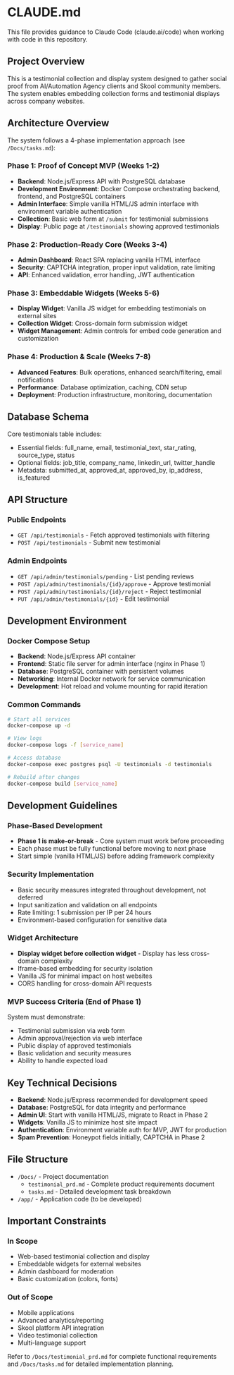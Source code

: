 # CLAUDE.md

This file provides guidance to Claude Code (claude.ai/code) when working with code in this repository.

## Project Overview

This is a testimonial collection and display system designed to gather social proof from AI/Automation Agency clients and Skool community members. The system enables embedding collection forms and testimonial displays across company websites.

## Architecture Overview

The system follows a 4-phase implementation approach (see `/Docs/tasks.md`):

### Phase 1: Proof of Concept MVP (Weeks 1-2)
- **Backend**: Node.js/Express API with PostgreSQL database
- **Development Environment**: Docker Compose orchestrating backend, frontend, and PostgreSQL containers
- **Admin Interface**: Simple vanilla HTML/JS admin interface with environment variable authentication
- **Collection**: Basic web form at `/submit` for testimonial submissions  
- **Display**: Public page at `/testimonials` showing approved testimonials

### Phase 2: Production-Ready Core (Weeks 3-4)
- **Admin Dashboard**: React SPA replacing vanilla HTML interface
- **Security**: CAPTCHA integration, proper input validation, rate limiting
- **API**: Enhanced validation, error handling, JWT authentication

### Phase 3: Embeddable Widgets (Weeks 5-6)
- **Display Widget**: Vanilla JS widget for embedding testimonials on external sites
- **Collection Widget**: Cross-domain form submission widget
- **Widget Management**: Admin controls for embed code generation and customization

### Phase 4: Production & Scale (Weeks 7-8)
- **Advanced Features**: Bulk operations, enhanced search/filtering, email notifications
- **Performance**: Database optimization, caching, CDN setup
- **Deployment**: Production infrastructure, monitoring, documentation

## Database Schema

Core testimonials table includes:
- Essential fields: full_name, email, testimonial_text, star_rating, source_type, status
- Optional fields: job_title, company_name, linkedin_url, twitter_handle
- Metadata: submitted_at, approved_at, approved_by, ip_address, is_featured

## API Structure

### Public Endpoints
- `GET /api/testimonials` - Fetch approved testimonials with filtering
- `POST /api/testimonials` - Submit new testimonial

### Admin Endpoints  
- `GET /api/admin/testimonials/pending` - List pending reviews
- `POST /api/admin/testimonials/{id}/approve` - Approve testimonial
- `POST /api/admin/testimonials/{id}/reject` - Reject testimonial
- `PUT /api/admin/testimonials/{id}` - Edit testimonial

## Development Environment

### Docker Compose Setup
- **Backend**: Node.js/Express API container
- **Frontend**: Static file server for admin interface (nginx in Phase 1)
- **Database**: PostgreSQL container with persistent volumes
- **Networking**: Internal Docker network for service communication
- **Development**: Hot reload and volume mounting for rapid iteration

### Common Commands
```bash
# Start all services
docker-compose up -d

# View logs
docker-compose logs -f [service_name]

# Access database
docker-compose exec postgres psql -U testimonials -d testimonials

# Rebuild after changes
docker-compose build [service_name]
```

## Development Guidelines

### Phase-Based Development
- **Phase 1 is make-or-break** - Core system must work before proceeding
- Each phase must be fully functional before moving to next phase
- Start simple (vanilla HTML/JS) before adding framework complexity

### Security Implementation
- Basic security measures integrated throughout development, not deferred
- Input sanitization and validation on all endpoints
- Rate limiting: 1 submission per IP per 24 hours
- Environment-based configuration for sensitive data

### Widget Architecture
- **Display widget before collection widget** - Display has less cross-domain complexity
- Iframe-based embedding for security isolation
- Vanilla JS for minimal impact on host websites
- CORS handling for cross-domain API requests

### MVP Success Criteria (End of Phase 1)
System must demonstrate:
- Testimonial submission via web form
- Admin approval/rejection via web interface  
- Public display of approved testimonials
- Basic validation and security measures
- Ability to handle expected load

## Key Technical Decisions

- **Backend**: Node.js/Express recommended for development speed
- **Database**: PostgreSQL for data integrity and performance
- **Admin UI**: Start with vanilla HTML/JS, migrate to React in Phase 2
- **Widgets**: Vanilla JS to minimize host site impact
- **Authentication**: Environment variable auth for MVP, JWT for production
- **Spam Prevention**: Honeypot fields initially, CAPTCHA in Phase 2

## File Structure

- `/Docs/` - Project documentation
  - `testimonial_prd.md` - Complete product requirements document
  - `tasks.md` - Detailed development task breakdown
- `/app/` - Application code (to be developed)

## Important Constraints

### In Scope
- Web-based testimonial collection and display
- Embeddable widgets for external websites
- Admin dashboard for moderation
- Basic customization (colors, fonts)

### Out of Scope  
- Mobile applications
- Advanced analytics/reporting
- Skool platform API integration
- Video testimonial collection
- Multi-language support

Refer to `/Docs/testimonial_prd.md` for complete functional requirements and `/Docs/tasks.md` for detailed implementation planning.
